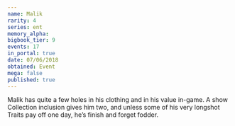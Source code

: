 ```yaml
---
name: Malik
rarity: 4
series: ent
memory_alpha:
bigbook_tier: 9
events: 17
in_portal: true
date: 07/06/2018
obtained: Event
mega: false
published: true
---
```


Malik has quite a few holes in his clothing and in his value in-game. A show Collection inclusion gives him two, and unless some of his very longshot Traits pay off one day, he’s finish and forget fodder.
